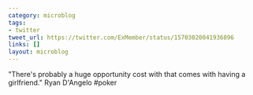```yaml
---
category: microblog
tags:
- twitter
tweet_url: https://twitter.com/ExMember/status/15703020041936896
links: []
layout: microblog
---
```

"There's probably a huge opportunity cost with that comes with having a girlfriend." Ryan D'Angelo #poker
